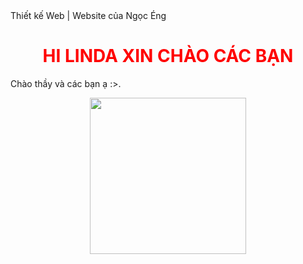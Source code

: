 <html lang="en">
<head>
    <meta charset="UTF-8">
    <meta name="viewport" content="width=device-width, initial-scale=1.0">
    Thiết kế Web | Website của Ngọc Éng
</head>
<body>
    <h1 style="text-align: center; color: red;">HI LINDA XIN CHÀO CÁC BẠN</h1>
    <p>Chào thầy và các bạn ạ :>.</p>
    <p style="text-align: center;">
        <img src="https://afamilycdn.com/150157425591193600/2023/4/30/a7ea-4189dca77af596a46c9f1fff8ceb97a0-1682840709521247650056-1682854366235-16828543664141814331539.jpg" style="width: 250px; height: auto;" />
    </p>
</body>
</html>
